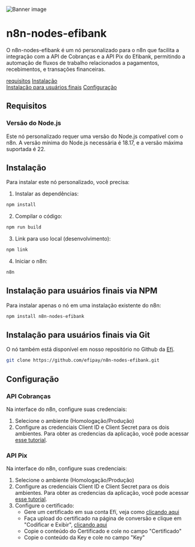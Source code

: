 ![Banner image](https://user-images.githubusercontent.com/10284570/173569848-c624317f-42b1-45a6-ab09-f0ea3c247648.png)

# n8n-nodes-efibank

O n8n-nodes-efibank é um nó personalizado para o n8n que facilita a integração com a API de Cobranças e a API Pix do Efibank, permitindo a automação de fluxos de trabalho relacionados a pagamentos, recebimentos, e transações financeiras.

[requisitos](#requisitos) 
[Instalação](#instalação)  
[Instalação para usuários finais](#instalação-para-usuários-finais)
[Configuração](#configuração)  

## Requisitos

### Versão do Node.js
Este nó personalizado requer uma versão do Node.js compatível com o n8n. A versão mínima do Node.js necessária é 18.17, e a versão máxima suportada é 22.

## Instalação

Para instalar este nó personalizado, você precisa:

1. Instalar as dependências:
```bash
npm install
```

2. Compilar o código:
```bash
npm run build
```

3. Link para uso local (desenvolvimento):
```bash
npm link
```

4. Iniciar o n8n:
```bash
n8n
```

## Instalação para usuários finais via NPM

Para instalar apenas o nó em uma instalação existente do n8n:

```bash
npm install n8n-nodes-efibank
```

## Instalação para usuários finais via Git

O nó também está disponível em nosso repositório no Github da [Efí](https://github.com/efipay/n8n-nodes-efibank).

```bash
git clone https://github.com/efipay/n8n-nodes-efibank.git
```

## Configuração

### API Cobranças
Na interface do n8n, configure suas credenciais:
1. Selecione o ambiente (Homologação/Produção)
2. Configure as credenciais Client ID e Client Secret para os dois ambientes. Para obter as credencias da aplicação, você pode acessar [esse tutorial](https://dev.efipay.com.br/docs/api-cobrancas/credenciais#obtendo-as-credenciais-da-aplica%C3%A7%C3%A3o).

### API Pix
Na interface do n8n, configure suas credenciais:
1. Selecione o ambiente (Homologação/Produção)
2. Configure as credenciais Client ID e Client Secret para os dois ambientes. Para obter as credencias da aplicação, você pode acessar [esse tutorial](https://dev.efipay.com.br/docs/api-cobrancas/credenciais#obtendo-as-credenciais-da-aplica%C3%A7%C3%A3o).
3. Configure o certificado:
   - Gere um certificado em sua conta Efí, veja como [clicando aqui](https://sejaefi.com.br/central-de-ajuda/api/como-gerar-o-certificado-para-usar-a-api-pix?_gl=1*96b3d4*_gcl_au*MTgzNDQxMDgyMi4xNzQzNTA2MDI5#conteudo)
   - Faça upload do certificado na página de conversão e clique em "Codificar e Exibir", [clicando aqui](https://efipay.github.io/encode-credentials/certificado.html)
   - Copie o conteúdo do Certificado e cole no campo "Certificado"
   - Copie o conteúdo da Key e cole no campo "Key"


